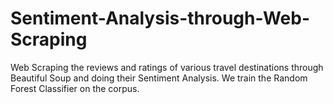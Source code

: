 # Sentiment-Analysis-through-Web-Scraping

Web Scraping the reviews and ratings of various travel destinations through Beautiful Soup and doing their Sentiment Analysis. We train the Random Forest Classifier on the corpus.
